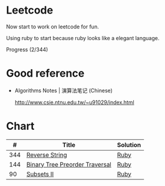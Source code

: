 # Leetcode

Now start to work on leetcode for fun.

Using ruby to start because ruby looks like a elegant language.

Progress (2/344)

# Good reference 

- Algorithms Notes | 演算法笔记 (Chinese)

  http://www.csie.ntnu.edu.tw/~u91029/index.html

# Chart 


| # | Title | Solution |
|---|-------|----------|
| 344 | [Reverse String](https://leetcode.com/problems/reverse-string/) | [Ruby](./ruby/Q344/Q344.rb)
| 144 | [Binary Tree Preorder Traversal](https://leetcode.com/problems/binary-tree-preorder-traversal/) | [Ruby](./ruby/Q144/Q144.rb)|
| 90 | [Subsets II](https://leetcode.com/problems/subsets-ii/) | [Ruby](.ruby/Q90/Q90.rb) |

